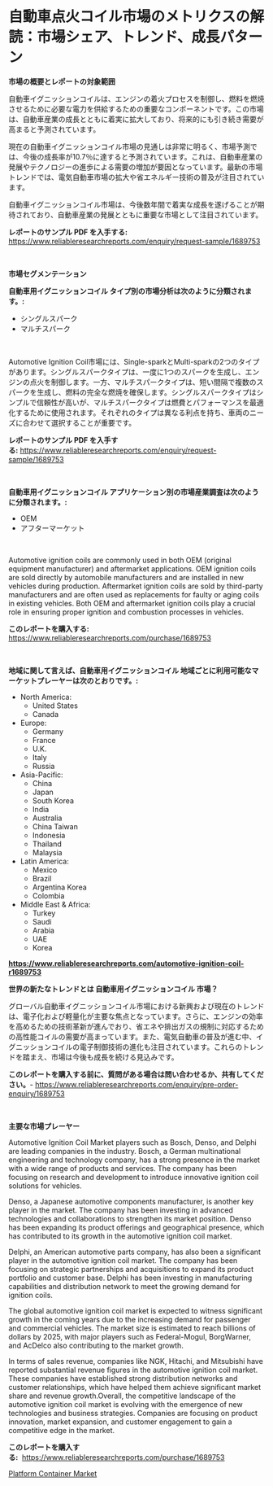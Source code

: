 <p><h1>自動車点火コイル市場のメトリクスの解読：市場シェア、トレンド、成長パターン</h1></p><p><strong>市場の概要とレポートの対象範囲</strong></p>
<p><p>自動車イグニッションコイルは、エンジンの着火プロセスを制御し、燃料を燃焼させるために必要な電力を供給するための重要なコンポーネントです。この市場は、自動車産業の成長とともに着実に拡大しており、将来的にも引き続き需要が高まると予測されています。</p><p>現在の自動車イグニッションコイル市場の見通しは非常に明るく、市場予測では、今後の成長率が10.7％に達すると予測されています。これは、自動車産業の発展やテクノロジーの進歩による需要の増加が要因となっています。最新の市場トレンドでは、電気自動車市場の拡大や省エネルギー技術の普及が注目されています。</p><p>自動車イグニッションコイル市場は、今後数年間で着実な成長を遂げることが期待されており、自動車産業の発展とともに重要な市場として注目されています。</p></p>
<p><strong>レポートのサンプル PDF を入手する:</strong> <a href="https://www.reliableresearchreports.com/enquiry/request-sample/1689753">https://www.reliableresearchreports.com/enquiry/request-sample/1689753</a></p>
<p>&nbsp;</p>
<p><strong>市場セグメンテーション</strong></p>
<p><strong>自動車用イグニッションコイル タイプ別の市場分析は次のように分類されます。:</strong></p>
<p><ul><li>シングルスパーク</li><li>マルチスパーク</li></ul></p>
<p>&nbsp;</p>
<p><p>Automotive Ignition Coil市場には、Single-sparkとMulti-sparkの2つのタイプがあります。シングルスパークタイプは、一度に1つのスパークを生成し、エンジンの点火を制御します。一方、マルチスパークタイプは、短い間隔で複数のスパークを生成し、燃料の完全な燃焼を確保します。シングルスパークタイプはシンプルで信頼性が高いが、マルチスパークタイプは燃費とパフォーマンスを最適化するために使用されます。それぞれのタイプは異なる利点を持ち、車両のニーズに合わせて選択することが重要です。</p></p>
<p><strong>レポートのサンプル PDF を入手する:</strong>&nbsp;<a href="https://www.reliableresearchreports.com/enquiry/request-sample/1689753">https://www.reliableresearchreports.com/enquiry/request-sample/1689753</a></p>
<p>&nbsp;</p>
<p><strong> 自動車用イグニッションコイル アプリケーション別の市場産業調査は次のように分類されます。:</strong></p>
<p><ul><li>OEM</li><li>アフターマーケット</li></ul></p>
<p>&nbsp;</p>
<p><p>Automotive ignition coils are commonly used in both OEM (original equipment manufacturer) and aftermarket applications. OEM ignition coils are sold directly by automobile manufacturers and are installed in new vehicles during production. Aftermarket ignition coils are sold by third-party manufacturers and are often used as replacements for faulty or aging coils in existing vehicles. Both OEM and aftermarket ignition coils play a crucial role in ensuring proper ignition and combustion processes in vehicles.</p></p>
<p><strong>このレポートを購入する:</strong>&nbsp; <a href="https://www.reliableresearchreports.com/purchase/1689753">https://www.reliableresearchreports.com/purchase/1689753</a></p>
<p>&nbsp;</p>
<p><strong>地域に関して言えば、自動車用イグニッションコイル 地域ごとに利用可能なマーケットプレーヤーは次のとおりです。:</strong></p>
<p><ul>
    <li>
        North America:
        <ul>
            <li>United States</li>
            <li>Canada</li>
        </ul>
    </li>
    <li>
        Europe:
        <ul>
            <li>Germany</li>
            <li>France</li>
            <li>U.K.</li>
            <li>Italy</li>
            <li>Russia</li>
        </ul>
    </li>
    <li>
        Asia-Pacific:
        <ul>
            <li>China</li>
            <li>Japan</li>
            <li>South Korea</li>
            <li>India</li>
            <li>Australia</li>
            <li>China Taiwan</li>
            <li>Indonesia</li>
            <li>Thailand</li>
            <li>Malaysia</li>
        </ul>
    </li>
    <li>
        Latin America:
        <ul>
            <li>Mexico</li>
            <li>Brazil</li>
            <li>Argentina Korea</li>
            <li>Colombia</li>
        </ul>
    </li>
    <li>
        Middle East & Africa:
        <ul>
            <li>Turkey</li>
            <li>Saudi</li>
            <li>Arabia</li>
            <li>UAE</li>
            <li>Korea</li>
        </ul>
    </li>
    </ul></p>
<p><strong><a href="https://www.reliableresearchreports.com/automotive-ignition-coil-r1689753">https://www.reliableresearchreports.com/automotive-ignition-coil-r1689753</a></strong>&nbsp;</p>
<p><strong>世界の新たなトレンドとは 自動車用イグニッションコイル 市場？</strong></p>
<p><p>グローバル自動車イグニッションコイル市場における新興および現在のトレンドは、電子化および軽量化が主要な焦点となっています。さらに、エンジンの効率を高めるための技術革新が進んでおり、省エネや排出ガスの規制に対応するための高性能コイルの需要が高まっています。また、電気自動車の普及が進む中、イグニッションコイルの電子制御技術の進化も注目されています。これらのトレンドを踏まえ、市場は今後も成長を続ける見込みです。</p></p>
<p><strong>このレポートを購入する前に、質問がある場合は問い合わせるか、共有してください。</strong>- <a href="https://www.reliableresearchreports.com/enquiry/pre-order-enquiry/1689753">https://www.reliableresearchreports.com/enquiry/pre-order-enquiry/1689753</a></p>
<p>&nbsp;</p>
<p><strong>主要な市場プレーヤー</strong></p>
<p><p>Automotive Ignition Coil Market players such as Bosch, Denso, and Delphi are leading companies in the industry. Bosch, a German multinational engineering and technology company, has a strong presence in the market with a wide range of products and services. The company has been focusing on research and development to introduce innovative ignition coil solutions for vehicles.</p><p>Denso, a Japanese automotive components manufacturer, is another key player in the market. The company has been investing in advanced technologies and collaborations to strengthen its market position. Denso has been expanding its product offerings and geographical presence, which has contributed to its growth in the automotive ignition coil market.</p><p>Delphi, an American automotive parts company, has also been a significant player in the automotive ignition coil market. The company has been focusing on strategic partnerships and acquisitions to expand its product portfolio and customer base. Delphi has been investing in manufacturing capabilities and distribution network to meet the growing demand for ignition coils.</p><p>The global automotive ignition coil market is expected to witness significant growth in the coming years due to the increasing demand for passenger and commercial vehicles. The market size is estimated to reach billions of dollars by 2025, with major players such as Federal-Mogul, BorgWarner, and AcDelco also contributing to the market growth.</p><p>In terms of sales revenue, companies like NGK, Hitachi, and Mitsubishi have reported substantial revenue figures in the automotive ignition coil market. These companies have established strong distribution networks and customer relationships, which have helped them achieve significant market share and revenue growth.Overall, the competitive landscape of the automotive ignition coil market is evolving with the emergence of new technologies and business strategies. Companies are focusing on product innovation, market expansion, and customer engagement to gain a competitive edge in the market.</p></p>
<p><strong>このレポートを購入する:</strong>&nbsp;&nbsp;<a href="https://www.reliableresearchreports.com/purchase/1689753">https://www.reliableresearchreports.com/purchase/1689753</a></p>
<p><p><a href="https://github.com/singletonthaxterkelliehr2df/Market-Research-Report-List-2/blob/main/platform-container-market.md">Platform Container Market</a></p></p>